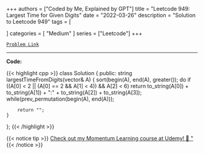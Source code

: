 
+++
authors = ["Coded by Me, Explained by GPT"]
title = "Leetcode 949: Largest Time for Given Digits"
date = "2022-03-26"
description = "Solution to Leetcode 949"
tags = [
    
]
categories = [
    "Medium"
]
series = ["Leetcode"]
+++



[`Problem Link`](https://leetcode.com/problems/largest-time-for-given-digits/description/)

---

**Code:**

{{< highlight cpp >}}
class Solution {
public:
    string largestTimeFromDigits(vector<int>& A) {
        sort(begin(A), end(A), greater<int>());
        do if ((A[0] < 2 || (A[0] == 2 && A[1] < 4)) && A[2] < 6)
            return to_string(A[0]) + to_string(A[1]) + ":" + to_string(A[2]) + to_string(A[3]);
        while(prev_permutation(begin(A), end(A)));
            
        return "";
    }
};
{{< /highlight >}}



{{< notice tip >}}
[Check out my Momentum Learning course at Udemy! 🚀 "](https://www.udemy.com/course/blind-75-the-data-structures-and-algorithms-essentials/)
{{< /notice >}}

